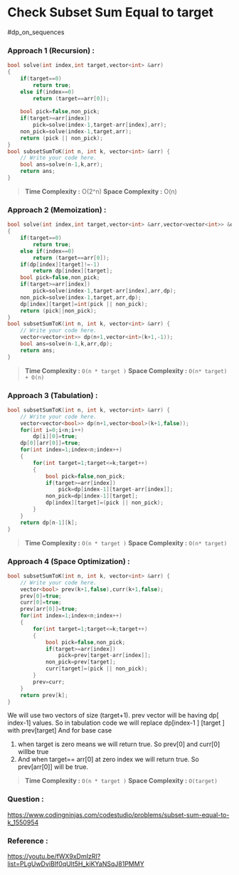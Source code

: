 # Check Subset Sum Equal to target
#dp_on_sequences


### Approach 1 (Recursion) :
```cpp
bool solve(int index,int target,vector<int> &arr)
{
    if(target==0)
        return true;
    else if(index==0)
        return (target==arr[0]);
    
    bool pick=false,non_pick;
    if(target>=arr[index])
        pick=solve(index-1,target-arr[index],arr);
    non_pick=solve(index-1,target,arr);
    return (pick || non_pick);
}
bool subsetSumToK(int n, int k, vector<int> &arr) {
    // Write your code here.
    bool ans=solve(n-1,k,arr);
    return ans;
}
```

>**Time Complexity :** O(2^n)
>**Space Complexity :** O(n)

### Approach 2 (Memoization) :
```cpp
bool solve(int index,int target,vector<int> &arr,vector<vector<int>> &dp)
{
    if(target==0)
        return true;
    else if(index==0)
        return (target==arr[0]);
    if(dp[index][target]!=-1)
        return dp[index][target];
    bool pick=false,non_pick;
    if(target>=arr[index])
        pick=solve(index-1,target-arr[index],arr,dp);
    non_pick=solve(index-1,target,arr,dp);
    dp[index][target]=int(pick || non_pick);
    return (pick||non_pick);
}
bool subsetSumToK(int n, int k, vector<int> &arr) {
    // Write your code here.
    vector<vector<int>> dp(n+1,vector<int>(k+1,-1));
    bool ans=solve(n-1,k,arr,dp);
    return ans;
}
```

>**Time Complexity :** ```O(n * target )```
>**Space Complexity :** ```O(n* target) + O(n)```


### Approach 3 (Tabulation) :
```cpp
bool subsetSumToK(int n, int k, vector<int> &arr) {
    // Write your code here.
    vector<vector<bool>> dp(n+1,vector<bool>(k+1,false));
    for(int i=0;i<n;i++)
        dp[i][0]=true;
    dp[0][arr[0]]=true;
    for(int index=1;index<n;index++)
    {
        for(int target=1;target<=k;target++)
        {
            bool pick=false,non_pick;
            if(target>=arr[index])
                pick=dp[index-1][target-arr[index]];
            non_pick=dp[index-1][target];
            dp[index][target]=(pick || non_pick);
        }
    }
    return dp[n-1][k];
}
```

>**Time Complexity :** ```O(n * target )```
>**Space Complexity :** ```O(n* target) ```

### Approach 4 (Space Optimization) :

```cpp
bool subsetSumToK(int n, int k, vector<int> &arr) {
    // Write your code here.
    vector<bool> prev(k+1,false),curr(k+1,false);
    prev[0]=true;
    curr[0]=true;
    prev[arr[0]]=true;
    for(int index=1;index<n;index++)
    {
        for(int target=1;target<=k;target++)
        {
            bool pick=false,non_pick;
            if(target>=arr[index])
                pick=prev[target-arr[index]];
            non_pick=prev[target];
            curr[target]=(pick || non_pick);
        }
        prev=curr;
    }
    return prev[k];
}
```

We will use two vectors of size (target+1). prev vector will be having dp[ index-1] values.
So in tabulation code we will replace dp[index-1 ]  [target ] with prev[target]
And for base case
1. when target is zero means we will return true. So prev[0] and curr[0] willbe true
2. And when target== arr[0] at zero index we will return true. So prev[arr[0]] will be true.

>**Time Complexity :** ```O(n * target )```
>**Space Complexity :** ```O(target)```


### Question :
https://www.codingninjas.com/codestudio/problems/subset-sum-equal-to-k_1550954

### Reference :
https://youtu.be/fWX9xDmIzRI?list=PLgUwDviBIf0qUlt5H_kiKYaNSqJ81PMMY